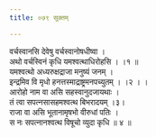 ```yaml
---
title: ०७९ सूक्तम्

---
```

वर्चस्वानसि देवेषु वर्चस्वानोषधीष्वा ।  
अथो वर्चस्विनं कृधि यमश्वत्थाधिरोहसि । ।१ ॥  
यमश्वत्थो अध्यरुक्षद्राजा मनुष्यं जनम् ।  
इन्द्रमिव वि मृधो हनत्तस्माद्राष्ट्रमनपच्युतम् । ।२ । ।  
आरोहो नाम वा असि सहस्वानुदजायथाः ।  
तं त्वा सपत्नसासहमश्वत्थ बिभरादयम् ।३।  
राजा वा असि भूतानामृषभो वीरुधां पतिः ।  
स नः सपत्नानश्वत्थ विषूचो व्युदा कृधि ॥ ४ ॥  
